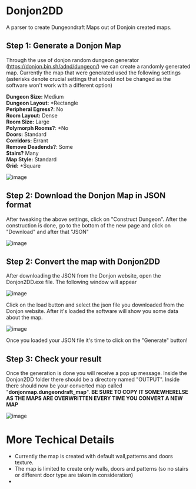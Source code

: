 # Donjon2DD
 A parser to create Dungeondraft Maps out of Donjoin created maps.

## Step 1: Generate a Donjon Map

Through the use of donjon random dungeon generator (https://donjon.bin.sh/adnd/dungeon/) we can create a randomly generated map. Currently the map that were generated used the following settings (asterisks denote crucial settings that should not be changed as the software won't work with a different option)


**Dungeon Size:** Medium <br>
**Dungeon Layout:** *Rectangle<br>
**Peripheral Egress?**: No<br>
**Room Layout:** Dense<br>
**Room Size:** Large<br>
**Polymorph Rooms?**: *No<br>
**Doors:** Standard<br>
**Corridors:** Errant<br>
**Remove Deadends?**: Some<br>
**Stairs?** Many<br>
**Map Style:** Standard<br>
**Grid:** *Square<br>


![image](https://github.com/Drejn/Donjon2DD/assets/6476999/ef0bb2da-fecb-425a-9d57-02f8565637de)

## Step 2: Download the Donjon Map in JSON format

After tweaking the above settings, click on "Construct Dungeon". After the construction is done, go to the bottom of the new page and click on "Download" and after that "JSON"

![image](https://github.com/Drejn/Donjon2DD/assets/6476999/f6aba2f6-51d1-4767-9e4b-2a685e706837)

## Step 2: Convert the map with Donjon2DD

After downloading the JSON from the Donjon website, open the Donjon2DD.exe file. The following window will appear

![image](https://github.com/Drejn/Donjon2DD/assets/6476999/03f8d7e6-ea4e-49ad-becc-984eef8463fb)

Click on the load button and select the json file you downloaded from the Donjon website. After it's loaded the software will show you some data about the map.

![image](https://github.com/Drejn/Donjon2DD/assets/6476999/a37e8037-67f1-4edb-810b-ecac8fd2ef2f)

Once you loaded your JSON file it's time to click on the "Generate" button!

## Step 3: Check your result

Once the generation is done you will receive a pop up message. Inside the Donjon2DD folder there should be a directory named "OUTPUT". Inside there should now be your converted map called "**donjonmap.dungeondraft_map**". **BE SURE TO COPY IT SOMEWHERELSE AS THE MAPS ARE OVERWRITTEN EVERY TIME YOU CONVERT A NEW MAP**

![image](https://github.com/Drejn/Donjon2DD/assets/6476999/25da0d79-daeb-441c-802b-0771e7a06fed)


# More Techical Details

- Currently the map is created with default wall,patterns and doors texture.
- The map is limited to create only walls, doors and patterns (so no stairs or different door type are taken in consideration)
- 

